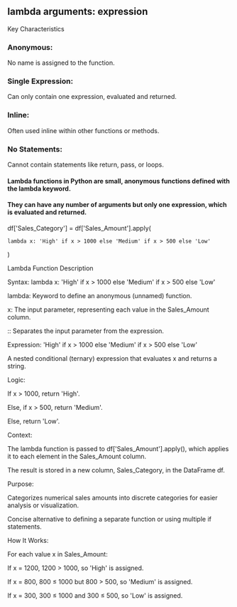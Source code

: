 ## lambda arguments: expression
Key Characteristics

### Anonymous: 
No name is assigned to the function.
### Single Expression: 
Can only contain one expression, evaluated and returned.
### Inline: 
Often used inline within other functions or methods.
### No Statements: 
Cannot contain statements like return, pass, or loops.

#### Lambda functions in Python are small, anonymous functions defined with the lambda keyword. 
#### They can have any number of arguments but only one expression, which is evaluated and returned.


df['Sales_Category'] = df['Sales_Amount'].apply(

    lambda x: 'High' if x > 1000 else 'Medium' if x > 500 else 'Low'
)

Lambda Function Description

Syntax: lambda x: 'High' if x > 1000 else 'Medium' if x > 500 else 'Low'

lambda: Keyword to define an anonymous (unnamed) function.

x: The input parameter, representing each value in the Sales_Amount column.

:: Separates the input parameter from the expression.

Expression: 'High' if x > 1000 else 'Medium' if x > 500 else 'Low'

A nested conditional (ternary) expression that evaluates x and returns a string.

Logic:

If x > 1000, return 'High'.

Else, if x > 500, return 'Medium'.

Else, return 'Low'.



Context:

The lambda function is passed to df['Sales_Amount'].apply(), which applies it to each element in the Sales_Amount column.

The result is stored in a new column, Sales_Category, in the DataFrame df.


Purpose:

Categorizes numerical sales amounts into discrete categories for easier analysis or visualization.

Concise alternative to defining a separate function or using multiple if statements.


How It Works:

For each value x in Sales_Amount:

If x = 1200, 1200 > 1000, so 'High' is assigned.

If x = 800, 800 ≤ 1000 but 800 > 500, so 'Medium' is assigned.

If x = 300, 300 ≤ 1000 and 300 ≤ 500, so 'Low' is assigned.
